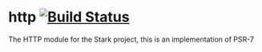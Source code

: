 # http [![Build Status](https://travis-ci.org/stark-php/http.svg?branch=master)](https://travis-ci.org/stark-php/http)
The HTTP module for the Stark project, this is an implementation of PSR-7
